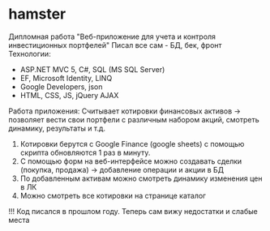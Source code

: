 # hamster
Дипломная работа "Веб-приложение для учета и контроля инвестиционных портфелей"
Писал все сам - БД, бек, фронт
Технологии:
- ASP.NET MVC 5, C#, SQL (MS SQL Server)
- EF, Microsoft Identity, LINQ
- Google Developers, json
- HTML, CSS, JS, jQuery AJAX

Работа приложения:
Считывает котировки финансовых активов ->  позволяет вести свои портфели с различным набором акций, смотреть динамику, результаты и т.д.

1. Котировки берутся с Google Finance (google sheets) с помощью скрипта обновляются 1 раз в минуту.
2. С помощью форм на веб-интерфейсе можно создавать сделки (покупка, продажа) -> добавление операции и акции в БД
3. По добавленным активам можно смотреть динамику изменения цен в ЛК
4. Можно смотреть все котировки на странице каталог

!!! Код писался в прошлом году. Теперь сам вижу недостатки и слабые места
